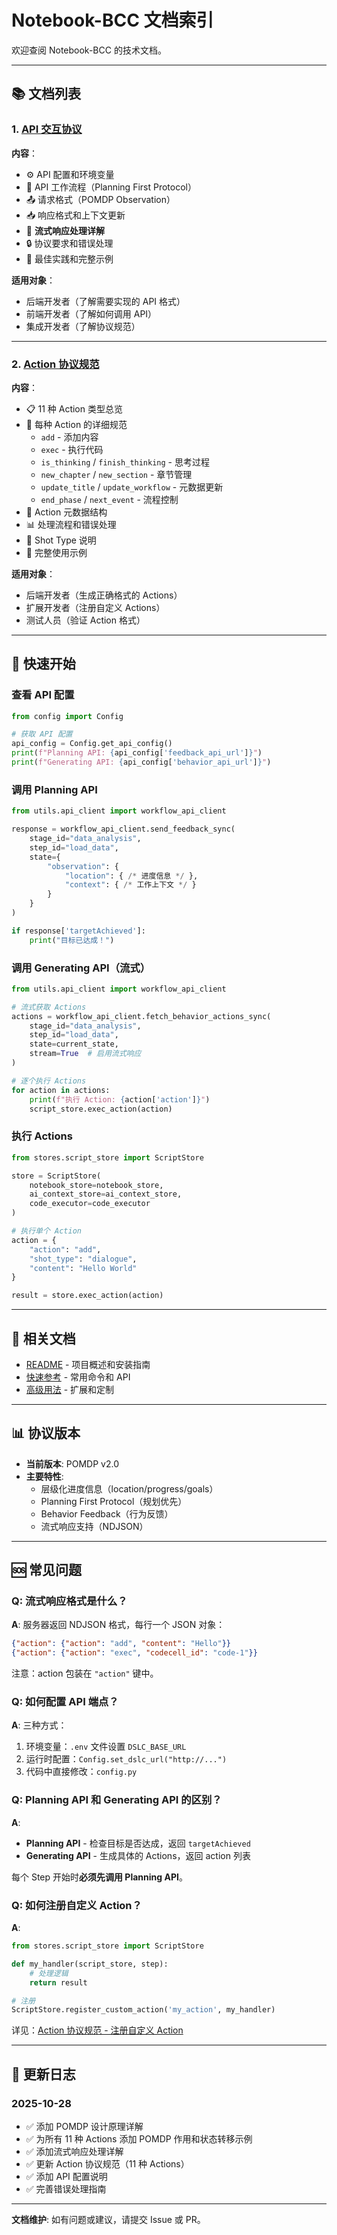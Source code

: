 # Notebook-BCC 文档索引

欢迎查阅 Notebook-BCC 的技术文档。

---

## 📚 文档列表

### 1. [API 交互协议](./API_PROTOCOL.md)

**内容**：
- ⚙️ API 配置和环境变量
- 🔄 API 工作流程（Planning First Protocol）
- 📤 请求格式（POMDP Observation）
- 📥 响应格式和上下文更新
- 🌊 **流式响应处理详解**
- 🔒 协议要求和错误处理
- 🎯 最佳实践和完整示例

**适用对象**：
- 后端开发者（了解需要实现的 API 格式）
- 前端开发者（了解如何调用 API）
- 集成开发者（了解协议规范）

---

### 2. [Action 协议规范](./ACTION_PROTOCOL.md)

**内容**：
- 📋 11 种 Action 类型总览
- 📝 每种 Action 的详细规范
  - `add` - 添加内容
  - `exec` - 执行代码
  - `is_thinking` / `finish_thinking` - 思考过程
  - `new_chapter` / `new_section` - 章节管理
  - `update_title` / `update_workflow` - 元数据更新
  - `end_phase` / `next_event` - 流程控制
- 🔧 Action 元数据结构
- 📊 处理流程和错误处理
- 🎨 Shot Type 说明
- 📝 完整使用示例

**适用对象**：
- 后端开发者（生成正确格式的 Actions）
- 扩展开发者（注册自定义 Actions）
- 测试人员（验证 Action 格式）

---

## 🚀 快速开始

### 查看 API 配置

```python
from config import Config

# 获取 API 配置
api_config = Config.get_api_config()
print(f"Planning API: {api_config['feedback_api_url']}")
print(f"Generating API: {api_config['behavior_api_url']}")
```

### 调用 Planning API

```python
from utils.api_client import workflow_api_client

response = workflow_api_client.send_feedback_sync(
    stage_id="data_analysis",
    step_id="load_data",
    state={
        "observation": {
            "location": { /* 进度信息 */ },
            "context": { /* 工作上下文 */ }
        }
    }
)

if response['targetAchieved']:
    print("目标已达成！")
```

### 调用 Generating API（流式）

```python
from utils.api_client import workflow_api_client

# 流式获取 Actions
actions = workflow_api_client.fetch_behavior_actions_sync(
    stage_id="data_analysis",
    step_id="load_data",
    state=current_state,
    stream=True  # 启用流式响应
)

# 逐个执行 Actions
for action in actions:
    print(f"执行 Action: {action['action']}")
    script_store.exec_action(action)
```

### 执行 Actions

```python
from stores.script_store import ScriptStore

store = ScriptStore(
    notebook_store=notebook_store,
    ai_context_store=ai_context_store,
    code_executor=code_executor
)

# 执行单个 Action
action = {
    "action": "add",
    "shot_type": "dialogue",
    "content": "Hello World"
}

result = store.exec_action(action)
```

---

## 🔗 相关文档

- [README](../README.md) - 项目概述和安装指南
- [快速参考](../QUICK_REFERENCE.md) - 常用命令和 API
- [高级用法](../ADVANCED_USAGE.md) - 扩展和定制

---

## 📊 协议版本

- **当前版本**: POMDP v2.0
- **主要特性**:
  - 层级化进度信息（location/progress/goals）
  - Planning First Protocol（规划优先）
  - Behavior Feedback（行为反馈）
  - 流式响应支持（NDJSON）

---

## 🆘 常见问题

### Q: 流式响应格式是什么？

**A**: 服务器返回 NDJSON 格式，每行一个 JSON 对象：

```json
{"action": {"action": "add", "content": "Hello"}}
{"action": {"action": "exec", "codecell_id": "code-1"}}
```

注意：action 包装在 `"action"` 键中。

### Q: 如何配置 API 端点？

**A**: 三种方式：
1. 环境变量：`.env` 文件设置 `DSLC_BASE_URL`
2. 运行时配置：`Config.set_dslc_url("http://...")`
3. 代码中直接修改：`config.py`

### Q: Planning API 和 Generating API 的区别？

**A**:
- **Planning API** - 检查目标是否达成，返回 `targetAchieved`
- **Generating API** - 生成具体的 Actions，返回 action 列表

每个 Step 开始时**必须先调用 Planning API**。

### Q: 如何注册自定义 Action？

**A**:
```python
from stores.script_store import ScriptStore

def my_handler(script_store, step):
    # 处理逻辑
    return result

# 注册
ScriptStore.register_custom_action('my_action', my_handler)
```

详见：[Action 协议规范 - 注册自定义 Action](./ACTION_PROTOCOL.md#注册自定义-action)

---

## 📝 更新日志

### 2025-10-28
- ✅ 添加 POMDP 设计原理详解
- ✅ 为所有 11 种 Actions 添加 POMDP 作用和状态转移示例
- ✅ 添加流式响应处理详解
- ✅ 更新 Action 协议规范（11 种 Actions）
- ✅ 添加 API 配置说明
- ✅ 完善错误处理指南

---

**文档维护**: 如有问题或建议，请提交 Issue 或 PR。
